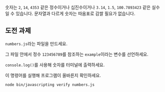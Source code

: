 숫자는  `2`, `14`, `4353` 같은 정수이거나 십진수이거나 `3.14`, `1.5`, `100.7893423` 같은 실수일 수 있습니다.
문자열과 다르게 숫자는 따옴표로 감쌀 필요가 없습니다.

## 도전 과제

`numbers.js`라는 파일을 만드세요.

그 파일 안에서 정수 `123456789`를 참조하는 `example`이라는 변수를 선언하세요.

`console.log()`를 사용해 숫자를 터미널에 출력하세요.

이 명령어를 실행해 프로그램이 올바른지 확인하세요.

`node bin/javascripting verify numbers.js`
